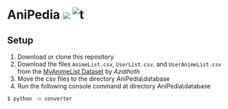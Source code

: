 # AniPedia [![](https://img.shields.io/badge/python-3.8+-blue.svg)](https://www.python.org/downloads/) ![t](https://img.shields.io/badge/status-unstable-red.svg)

## Setup
1. Download or clone this repository
2. Download the files `AnimeList.csv`, `UserList.csv`, and `UserAnimeList.csv` from the [MyAnimeList Dataset](https://www.kaggle.com/azathoth42/myanimelist) by *Azathoth*
3. Move the csv files to the directory AniPedia\database
4. Run the following console command at directory AniPedia\database

```sh
$ python -m converter
```
